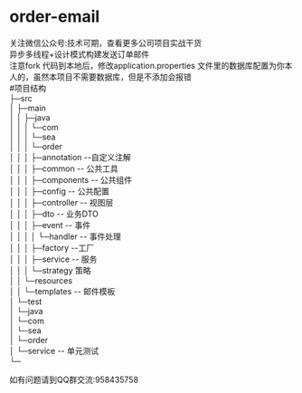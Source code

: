 # order-email
关注微信公众号:技术可期，查看更多公司项目实战干货<br />
异步多线程+设计模式构建发送订单邮件<br />
注意fork 代码到本地后，修改application.properties 文件里的数据库配置为你本人的，虽然本项目不需要数据库，但是不添加会报错<br />
#项目结构<br />
├─src<br />
│  ├─main<br />
│  │  ├─java<br />
│  │  │  └─com<br />
│  │  │      └─sea<br />
│  │  │          └─order<br />
│  │  │              ├─annotation    --自定义注解<br />
│  │  │              ├─common        -- 公共工具<br />
│  │  │              ├─components    -- 公共组件<br />
│  │  │              ├─config        -- 公共配置<br />
│  │  │              ├─controller    -- 视图层<br />
│  │  │              ├─dto           -- 业务DTO<br />
│  │  │              ├─event         -- 事件<br />
│  │  │              │  └─handler   -- 事件处理<br />
│  │  │              ├─factory       --工厂<br />
│  │  │              ├─service       -- 服务<br />
│  │  │              └─strategy      策略<br />
│  │  └─resources<br />
│  │      └─templates                -- 邮件模板<br />
│  └─test<br />
│      └─java<br />
│          └─com<br />
│              └─sea<br />
│                  └─order<br />
│                      └─service      -- 单元测试<br />
└─


如有问题请到QQ群交流:958435758<br />

